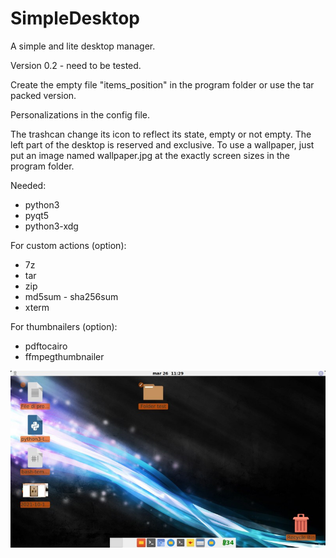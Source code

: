 # SimpleDesktop
A simple and lite desktop manager.

Version 0.2 - need to be tested.

Create the empty file "items_position" in the program folder or use the tar packed version.

Personalizations in the config file.

The trashcan change its icon to reflect its state, empty or not empty. The left part of the desktop is reserved and exclusive. To use a wallpaper, just put an image named wallpaper.jpg at the exactly screen sizes in the program folder.

Needed:
- python3
- pyqt5
- python3-xdg

For custom actions (option):
- 7z
- tar
- zip
- md5sum - sha256sum
- xterm

For thumbnailers (option):
- pdftocairo
- ffmpegthumbnailer

![My image](https://github.com/frank038/SimpleDesktop/blob/main/screenshot1.jpg)
